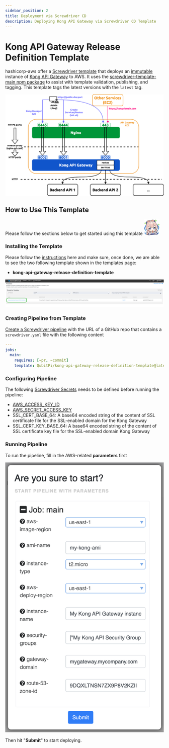 ```yaml
---
sidebar_position: 2
title: Deployment via Screwdriver CD
description: Deploying Kong API Gateway via Screwdriver CD Template
---
```


Kong API Gateway Release Definition Template
============================================

hashicorp-aws offer a [Screwdriver template][Screwdriver CD template] that deploys an
[immutable][Immutable Infrastructure] instance of [Kong API Gateway] to AWS. It uses the
[screwdriver-template-main npm package] to assist with template validation, publishing, and tagging. This template tags
the latest versions with the `latest` tag.

![Error loading kong-ports-diagram.png](img/kong-ports-diagram.png)

How to Use This Template
------------------------

Please follow the sections below to get started using this template <img src="https://github.com/QubitPi/QubitPi/blob/master/img/%E5%BF%83%E6%B5%B7/%E5%BF%83%E6%B5%B7-17.png?raw=true" height="50px"/>

### Installing the Template

Please follow the [instructions](../adaptors/screwdriver-cd#installing-templates-and-commands) here and make sure, once
done, we are able to see the two following template shown in the templates page:

- __kong-api-gateway-release-definition-template__

![Error loading templates-installed.png](./img/templates-installed.png)

### Creating Pipeline from Template

[Create a Screwdriver pipeline](../adaptors/screwdriver-cd#1-creating-a-screwdriver-pipeline) with the URL of a GitHub
repo that contains a `screwdriver.yaml` file with the following content

```yaml
---
jobs:
  main:
    requires: [~pr, ~commit]
    template: QubitPi/kong-api-gateway-release-definition-template@latest
```

### Configuring Pipeline

The following [Screwdriver Secrets][Screwdriver CD Secrets] needs to be defined before running the pipeline:

- [AWS_ACCESS_KEY_ID](../setup#aws)
- [AWS_SECRET_ACCESS_KEY](../setup#aws)
- SSL_CERT_BASE_64: A base64 encoded string of the content of SSL certificate file for the SSL-enabled domain for the
  Kong Gateway
- SSL_CERT_KEY_BASE_64: A base64 encoded string of the content of SSL certificate key file for the SSL-enabled domain
  Kong Gateway

### Running Pipeline

To run the pipeline, fill in the AWS-related **parameters** first

![Error kong-api-gateway-release-definition-template-parameters.png](img/kong-api-gateway-release-definition-template-parameters.png)

Then hit "**Submit**" to start deploying.

[Immutable Infrastructure]: https://www.hashicorp.com/resources/what-is-mutable-vs-immutable-infrastructure

[Kong API Gateway]: https://qubitpi.github.io/docs.konghq.com/

[Screwdriver CD Secrets]: https://screwdriver-docs.qubitpi.org/user-guide/configuration/secrets
[Screwdriver CD template]: https://screwdriver-docs.qubitpi.org/user-guide/templates/job-templates
[screwdriver-template-main npm package]: https://github.com/QubitPi/screwdriver-cd-template-main
